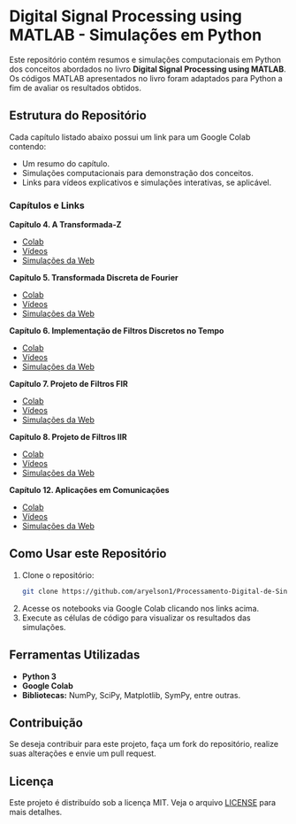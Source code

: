 # Digital Signal Processing using MATLAB - Simulações em Python

Este repositório contém resumos e simulações computacionais em Python dos conceitos abordados no livro **Digital Signal Processing using MATLAB**. Os códigos MATLAB apresentados no livro foram adaptados para Python a fim de avaliar os resultados obtidos.

## Estrutura do Repositório
Cada capítulo listado abaixo possui um link para um Google Colab contendo:
- Um resumo do capítulo.
- Simulações computacionais para demonstração dos conceitos.
- Links para vídeos explicativos e simulações interativas, se aplicável.

### Capítulos e Links

**Capítulo 4. A Transformada-Z**  
   - [Colab](https://colab.research.google.com/drive/1T-hRNkw-aJsUWOEIl5PvsubpucdV0uwn?authuser=2)  
   - [Vídeos](https://youtube.com/playlist?list=PLHYaQ40wAneSTEMstnyd9AoIHeSU43cq3&si=oZ8tWssuInuwixB_)  
   - [Simulações da Web](#)

**Capítulo 5. Transformada Discreta de Fourier**  
   - [Colab](https://colab.research.google.com/drive/1G0fjSFECFEOpNAQCq5G5RUrOLMO_ggsQ?usp=drive_link)  
   - [Vídeos](https://youtube.com/playlist?list=PL1pt_LTVQdqe-Dp8wgbvcyfZPFP6h7OIv&si=Vl-8m3r4UFQmzwYB)  
   - [Simulações da Web](#)

**Capítulo 6. Implementação de Filtros Discretos no Tempo**  
   - [Colab](https://colab.research.google.com/drive/1DNjqQ-XC1Xjp_osBMuUPUlH7Kin4LowA?authuser=2)  
   - [Vídeos](https://youtu.be/VrWxb4pGb-E?si=k0ov0_DTY6I8_OVZ)  
   - [Simulações da Web](#)

**Capítulo 7. Projeto de Filtros FIR**  
   - [Colab](https://colab.research.google.com/drive/1oUzYciin_zKvziTL2sbBNhKcSdZTxLfP?authuser=2)  
   - [Vídeos](https://youtube.com/playlist?list=PLHYaQ40wAneRL1TLgmUL_5eSv8TOGucpV&si=K1O6fO0VYV4NnkGK)  
   - [Simulações da Web](#https://www.youtube.com/watch?v=GEvpNh4fZc8)

**Capítulo 8. Projeto de Filtros IIR**  
   - [Colab](https://colab.research.google.com/drive/1mM9crZ8UpoPk6Cuj4ev9S-wSEXf90ZgW?authuser=2#scrollTo=mM8RymKQ2PoH)  
   - [Vídeos](https://youtube.com/playlist?list=PLHYaQ40wAneREHw6M7p_mobFm1MdLLS8s&si=CBbaNsJ_lkVbP3V5)  
   - [Simulações da Web](#https://youtu.be/oF0-3WD54rk?si=E_CyDQYRlAS3wirR&t=175)

**Capítulo 12. Aplicações em Comunicações**  
   - [Colab](https://colab.research.google.com/drive/1I8YjTU7QX0jcXx4aeZXGmQoGrv0Rb_pF?authuser=2)  
   - [Vídeos](https://youtube.com/playlist?list=PLHYaQ40wAneRKqfG28EtXbpKdc_rjaV6O&si=WEnbHC6sIx_AAduR)  
   - [Simulações da Web](#)

## Como Usar este Repositório
1. Clone o repositório:
   ```bash
   git clone https://github.com/aryelson1/Processamento-Digital-de-Sinais.git
   ```
2. Acesse os notebooks via Google Colab clicando nos links acima.
3. Execute as células de código para visualizar os resultados das simulações.

## Ferramentas Utilizadas
- **Python 3**
- **Google Colab**
- **Bibliotecas:** NumPy, SciPy, Matplotlib, SymPy, entre outras.

## Contribuição
Se deseja contribuir para este projeto, faça um fork do repositório, realize suas alterações e envie um pull request.

## Licença
Este projeto é distribuído sob a licença MIT. Veja o arquivo [LICENSE](LICENSE) para mais detalhes.
